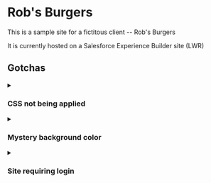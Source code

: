 # Rob's Burgers

This is a sample site for a fictitous client -- Rob's Burgers

It is currently hosted on a Salesforce Experience Builder site (LWR)

## Gotchas

<!-- START COLLAPSIBLE SECTION -->

<details>
<summary>
<h3> CSS not being applied </h3>
</summary>

Salesforce Experience Builder adds some of its own CSS to conform to Salesforce styles.

This is mostly a good thing. However, it can get in the way of certain custom styles.

For example, in the following CSS block, the `color` property was not being applied:

```css
.logo {
  display: inline-block;
  color: white;
  font-size: 60px;
  margin-left: 10px;
}
```

To get around this issue, the `<head>` markup must be changed, as that is where the default stylesheets are being loaded.

To access the `<head>` markup, do the following:

- open the Builder for your Experience Site
- go to Settings
- go to Advanced
- press the 'Edit Head Markup' button
- remove (or comment-out) the `dxp-slds-extensions.min.css` stylesheet
- press the 'Save' button
- refresh the page

Remove or comment-out the line that looks like this:

```html
<link
  rel="stylesheet"
  href="{ basePath }/assets/styles/dxp-slds-extensions.min.css?{ versionKey }"
/>
```

</details>

<!-- END COLLAPSIBLE SECTION -->

<!-- START COLLAPSIBLE SECTION -->
<details>
<summary>
<h3>Mystery background color</h3>
</summary>

Similar to CSS not being applied, the default stylesheets in the `<head>` markup also adds unwanted styles. For instance, a colored background in the `body` that we did not specify.

(Instructions on accessing the `<head>` markup are in the previous section, _CSS not being applied_)

Again, we can comment out the appropriate stylesheet to remove the background color. However, keep in mind that this is the same stylesheet that allows for `slds` styling.

In other words, removing this stillsheet will **disable built-in componenets and classes** like `<lightning-card>` and `slds-align_absolute-center`

If you wish to proceed, remove or comment-out the line that looks like this:

```html
<link
  rel="stylesheet"
  href="{ basePath }/assets/styles/salesforce-lightning-design-system.min.css?{ versionKey }"
/>
```

</details>
<!-- END COLLAPSIBLE SECTION -->

<!-- START COLLAPSIBLE SECTION -->
<details>

<summary>
<h3> Site requiring login </h3>
</summary>

By default, accessing the site will prompt for a Salesforce login.

If this is not the desired behavior, you will need to adjust a setting:

- open the Builder for your Experience Site
- go to 'Settings'
- in the 'General' tab, check the box for 'Guest users can see and interact with the site without logging in'
- publish the site

You should now be able to access the site without a login

</details>

<!-- END COLLAPSIBLE SECTION -->
